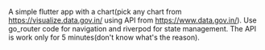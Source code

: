 A simple flutter app with a chart(pick any chart from https://visualize.data.gov.in/ using API from https://www.data.gov.in/). Use go_router code for navigation and riverpod for state management. The API is work only for 5 minutes(don't know what's the reason).
